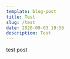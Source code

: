 ```yaml
---
template: blog-post
title: Test
slug: /test
date: 2020-09-03 19:56
description: Test
---
```

test post